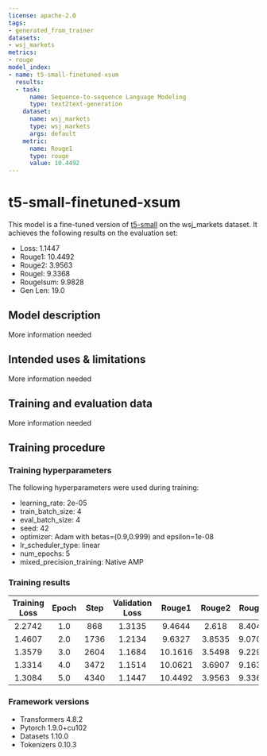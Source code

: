 ```yaml
---
license: apache-2.0
tags:
- generated_from_trainer
datasets:
- wsj_markets
metrics:
- rouge
model_index:
- name: t5-small-finetuned-xsum
  results:
  - task:
      name: Sequence-to-sequence Language Modeling
      type: text2text-generation
    dataset:
      name: wsj_markets
      type: wsj_markets
      args: default
    metric:
      name: Rouge1
      type: rouge
      value: 10.4492
---
```


<!-- This model card has been generated automatically according to the information the Trainer had access to. You
should probably proofread and complete it, then remove this comment. -->

# t5-small-finetuned-xsum

This model is a fine-tuned version of [t5-small](https://huggingface.co/t5-small) on the wsj_markets dataset.
It achieves the following results on the evaluation set:
- Loss: 1.1447
- Rouge1: 10.4492
- Rouge2: 3.9563
- Rougel: 9.3368
- Rougelsum: 9.9828
- Gen Len: 19.0

## Model description

More information needed

## Intended uses & limitations

More information needed

## Training and evaluation data

More information needed

## Training procedure

### Training hyperparameters

The following hyperparameters were used during training:
- learning_rate: 2e-05
- train_batch_size: 4
- eval_batch_size: 4
- seed: 42
- optimizer: Adam with betas=(0.9,0.999) and epsilon=1e-08
- lr_scheduler_type: linear
- num_epochs: 5
- mixed_precision_training: Native AMP

### Training results

| Training Loss | Epoch | Step | Validation Loss | Rouge1  | Rouge2 | Rougel | Rougelsum | Gen Len |
|:-------------:|:-----:|:----:|:---------------:|:-------:|:------:|:------:|:---------:|:-------:|
| 2.2742        | 1.0   | 868  | 1.3135          | 9.4644  | 2.618  | 8.4048 | 8.9764    | 19.0    |
| 1.4607        | 2.0   | 1736 | 1.2134          | 9.6327  | 3.8535 | 9.0703 | 9.2466    | 19.0    |
| 1.3579        | 3.0   | 2604 | 1.1684          | 10.1616 | 3.5498 | 9.2294 | 9.4507    | 19.0    |
| 1.3314        | 4.0   | 3472 | 1.1514          | 10.0621 | 3.6907 | 9.1635 | 9.4955    | 19.0    |
| 1.3084        | 5.0   | 4340 | 1.1447          | 10.4492 | 3.9563 | 9.3368 | 9.9828    | 19.0    |


### Framework versions

- Transformers 4.8.2
- Pytorch 1.9.0+cu102
- Datasets 1.10.0
- Tokenizers 0.10.3
